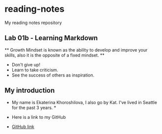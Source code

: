 # reading-notes
My reading notes repository

## Lab 01b - Learning Markdown

** Growth Mindset is known as the ability to develop and improve your skills, also it is the opposite of a fixed mindset. **

* Don't give up!
* Learn to take criticism.
* See the success of others as inspiration.

## My introduction 

* My name is Ekaterina Khoroshilova, I also go by Kat. I've lived in Seattle for the past 3 years. *
* Here is a link to my GitHub

* [GitHub link](https://github.com/KatyaKho)
